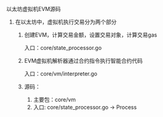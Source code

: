 以太坊虚拟机EVM源码

 1. 在以太坊中，虚拟机执行交易分为两个部分

     1. 创建EVM，计算交易金额，设置交易对象，计算交易gas

        入口：core/state_processor.go

     2. EVM虚拟机解析器通过合约指令执行智能合约代码

        入口：core/vm/interpreter.go

	2. 源码：

    	1. 主要包：core/vm
    	2. 入口: core/state_processor.go -> Process

